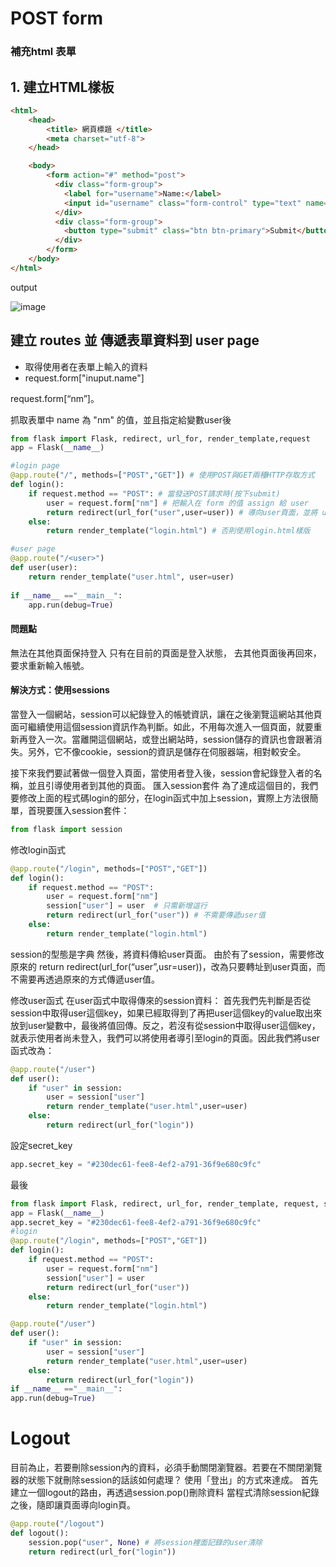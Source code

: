 # POST form
### 補充html 表單

## 1. 建立HTML樣板
```html
<html>
	<head>
		<title> 網頁標題 </title>
		<meta charset="utf-8">
	</head>

	<body>
		<form action="#" method="post">
		  <div class="form-group">
		    <label for="username">Name:</label>
		    <input id="username" class="form-control" type="text" name="nm" />
		  </div>
		  <div class="form-group">
		    <button type="submit" class="btn btn-primary">Submit</button>
		  </div>
		</form>
	</body>
</html>
```
output

![image](https://user-images.githubusercontent.com/90739897/159725435-4e2a3878-5cf2-4057-88f6-7b201cb57d48.png)


## 建立 routes 並 傳遞表單資料到 user page
- 取得使用者在表單上輸入的資料
- request.form["inuput.name"]

request.form[“nm”]。


抓取表單中 name 為 "nm" 的值，並且指定給變數user後
```python
from flask import Flask, redirect, url_for, render_template,request
app = Flask(__name__)

#login page
@app.route("/", methods=["POST","GET"]) # 使用POST與GET兩種HTTP存取方式
def login():
    if request.method == "POST": # 當發送POST請求時(按下submit)
        user = request.form["nm"] # 把輸入在 form 的值 assign 給 user
        return redirect(url_for("user",user=user)) # 導向user頁面，並將 user 的值傳入該頁面
    else:
        return render_template("login.html") # 否則使用login.html樣版

#user page
@app.route("/<user>")
def user(user):
    return render_template("user.html", user=user)
    
if __name__ =="__main__":
    app.run(debug=True)
```
#### 問題點
無法在其他頁面保持登入
只有在目前的頁面是登入狀態，
去其他頁面後再回來，要求重新輸入帳號。

#### 解決方式：使用sessions
當登入一個網站，session可以紀錄登入的帳號資訊，讓在之後瀏覽這網站其他頁面可繼續使用這個session資訊作為判斷。如此，不用每次進入一個頁面，就要重新再登入一次。當離開這個網站，或登出網站時，session儲存的資訊也會跟著消失。另外，它不像cookie，session的資訊是儲存在伺服器端，相對較安全。


接下來我們要試著做一個登入頁面，當使用者登入後，session會紀錄登入者的名稱，並且引導使用者到其他的頁面。
匯入session套件
為了達成這個目的，我們要修改上面的程式碼login的部分，在login函式中加上session，實際上方法很簡單，首現要匯入session套件：
```python
from flask import session
```
修改login函式
```python
@app.route("/login", methods=["POST","GET"])
def login():
    if request.method == "POST":
        user = request.form["nm"]
        session["user"] = user  # 只需新增這行
        return redirect(url_for("user")) # 不需要傳遞user值
    else:
        return render_template("login.html")
```
session的型態是字典
然後，將資料傳給user頁面。
由於有了session，需要修改原來的 return redirect(url_for(“user”,usr=user))，改為只要轉址到user頁面，而不需要再透過原來的方式傳遞user值。

修改user函式
在user函式中取得傳來的session資料：
首先我們先判斷是否從session中取得user這個key，如果已經取得到了再把user這個key的value取出來放到user變數中，最後將值回傳。反之，若沒有從session中取得user這個key，就表示使用者尚未登入，我們可以將使用者導引至login的頁面。因此我們將user函式改為：
```python
@app.route("/user")
def user():
    if "user" in session:
        user = session["user"]
        return render_template("user.html",user=user)
    else:
        return redirect(url_for("login"))
```

設定secret_key
```python
app.secret_key = "#230dec61-fee8-4ef2-a791-36f9e680c9fc"
```
最後
```python
from flask import Flask, redirect, url_for, render_template, request, session
app = Flask(__name__)
app.secret_key = "#230dec61-fee8-4ef2-a791-36f9e680c9fc"
#login
@app.route("/login", methods=["POST","GET"])
def login():
    if request.method == "POST":
        user = request.form["nm"]
        session["user"] = user
        return redirect(url_for("user"))
    else:
        return render_template("login.html")

@app.route("/user")
def user():
    if "user" in session:
        user = session["user"]
        return render_template("user.html",user=user)
    else:
        return redirect(url_for("login"))
if __name__ =="__main__":
app.run(debug=True)
```

# Logout
目前為止，若要刪除session內的資料，必須手動關閉瀏覽器。若要在不關閉瀏覽器的狀態下就刪除session的話該如何處理？
使用「登出」的方式來達成。
首先建立一個logout的路由，再透過session.pop()刪除資料
當程式清除session紀錄之後，隨即讓頁面導向login頁。
```python
@app.route("/logout")
def logout():
    session.pop("user", None) # 將session裡面記錄的user清除
    return redirect(url_for("login"))
```
```python

```
```python

```
```python

```
```python

```
```python

```
```python

```
